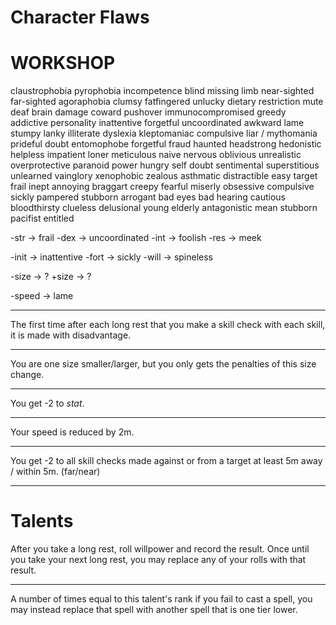# Character Flaws



# WORKSHOP

claustrophobia
pyrophobia
incompetence
blind
missing limb
near-sighted
far-sighted
agoraphobia
clumsy
fatfingered
unlucky
dietary restriction
mute
deaf
brain damage
coward
pushover
immunocompromised
greedy
addictive personality
inattentive
forgetful
uncoordinated
awkward
lame
stumpy
lanky
illiterate
dyslexia
kleptomaniac
compulsive liar / mythomania
prideful
doubt
entomophobe
forgetful
fraud
haunted
headstrong
hedonistic
helpless
impatient
loner
meticulous
naive
nervous
oblivious
unrealistic
overprotective
paranoid
power hungry
self doubt
sentimental
superstitious
unlearned
vainglory
xenophobic
zealous
asthmatic
distractible
easy target
frail
inept
annoying
braggart
creepy
fearful
miserly
obsessive compulsive
sickly
pampered
stubborn
arrogant
bad eyes
bad hearing
cautious
bloodthirsty
clueless
delusional
young
elderly
antagonistic
mean
stubborn
pacifist
entitled

-str -> frail
-dex -> uncoordinated
-int -> foolish
-res -> meek

-init -> inattentive
-fort -> sickly
-will -> spineless

-size -> ?
+size -> ?

-speed -> lame

---

The first time after each long rest that you make a skill check with each skill, it is made with disadvantage.

---

You are one size smaller/larger, but you only gets the penalties of this size change.

---

You get -2 to *stat*.

---

Your speed is reduced by 2m.

---

You get -2 to all skill checks made against or from a target at least 5m away / within 5m. (far/near)

---



# Talents

After you take a long rest, roll willpower and record the result. Once until you take your next long rest, you may replace any of your rolls with that result.

---

A number of times equal to this talent's rank if you fail to cast a spell, you may instead replace that spell with another spell that is one tier lower.